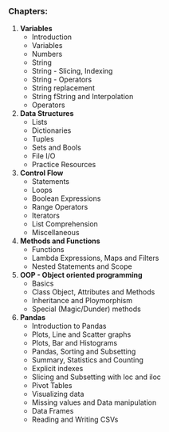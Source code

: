 ### Chapters:
 1. **Variables**        
    * Introduction
    * Variables
    * Numbers
    * String
    * String - Slicing, Indexing
    * String - Operators
    * String replacement
    * String fString and Interpolation
    * Operators    
 2. **Data Structures**        
    * Lists
    * Dictionaries
    * Tuples
    * Sets and Bools
    * File I/O
    * Practice Resources
 3. **Control Flow**      
    * Statements
    * Loops 
    * Boolean Expressions
    * Range Operators
    * Iterators
    * List Comprehension
    * Miscellaneous
 4. **Methods and Functions**      
    * Functions
    * Lambda Expressions, Maps and Filters
    * Nested Statements and Scope
 5. **OOP - Object oriented programming** 
    * Basics
    * Class Object, Attributes and Methods
    * Inheritance and Ploymorphism
    * Special (Magic/Dunder) methods
6. **Pandas**   
    * Introduction to Pandas
    * Plots, Line and Scatter graphs
    * Plots, Bar and Histograms
    * Pandas, Sorting and Subsetting
    * Summary, Statistics and Counting
    * Explicit indexes
    * Slicing and Subsetting with loc and iloc
    * Pivot Tables
    * Visualizing data
    * Missing values and Data manipulation
    * Data Frames
    * Reading and Writing CSVs
        
    

